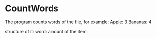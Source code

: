 # CountWords
The program counts words of the file, for example:
Apple: 3 
Bananas: 4

structure of it:
word: amount of the item
